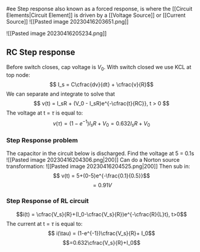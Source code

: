 #ee
Step response also known as a forced response, is where the [[Circuit Elements|Circuit Element]] is driven by a [[Voltage Source]] or [[Current Source]]
![[Pasted image 20230416203651.png]]

![[Pasted image 20230416205234.png]]

## RC Step response
Before switch closes, cap voltage is $V_0$.
With switch closed we use KCL at top node:
$$ I_s = C\cfrac{dv}{dt} + \cfrac{v}{R}$$
We can separate and integrate to solve that
$$ v(t) = I_sR + (V_0 - I_sR)e^{-\cfrac{t}{RC}}, t > 0 $$
The voltage at t = $\tau$ is equal to:
$$ v(\tau) = (1-e^{-1})I_sR + V_0 = 0.632I_sR + V_0 $$
### Step Response problem
The capacitor in the circuit below is discharged. Find the voltage at 5 = 0.1s
![[Pasted image 20230416204306.png|200]]
Can do a Norton source transformation:
![[Pasted image 20230416204525.png|200]]
Then sub in:
$$ v(t) = 5+(0-5)e^{-\frac{0.1}{0.5}}$$
$$=0.91V$$

### Step Response of RL circuit
$$i(t) = \cfrac{V_s}{R}+(I_0-\cfrac{V_s}{R})e^{-\cfrac{R}{L}t}, t>0$$
The current at t = $\tau$ is equal to:
$$ i(\tau) = (1-e^{-1})\cfrac{V_s}{R}+ I_0$$
$$=0.632\cfrac{V_s}{R}+I_0$$


